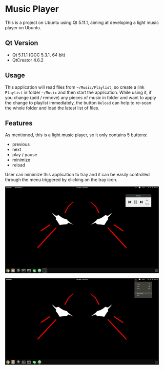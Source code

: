 # Music Player

This is a project on Ubuntu using Qt 5.11.1, aiming at developing a light music player on Ubuntu.

## Qt Version

- Qt 5.11.1 (GCC 5.3.1, 64 bit)  
- QtCreator 4.6.2

## Usage

This application will read files from `~/Music/Playlist`, so create a link `Playlist` in folder `~/Music` and then start the application. While using it, if you change (add / remove) any pieces of music in folder and want to apply the change to playlist immediately, the button `Reload` can help to re-scan the whole folder and load the latest list of files.

## Features

As mentioned, this is a light music player, so it only contains 5 buttons:

- previous  
- next  
- play / pause  
- minimize  
- reload  

User can minimize this application to tray and it can be easily controlled through the menu triggered by clicking on the tray icon.  

![](screenshot/panel.png)

![](screenshot/tray.png)
